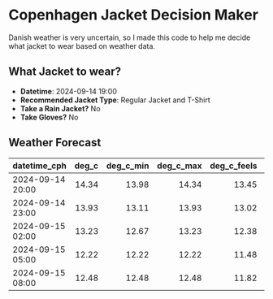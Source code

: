 
# Copenhagen Jacket Decision Maker

Danish weather is very uncertain, so I made this code to help me decide what jacket to wear based on weather data.

## What Jacket to wear?

- **Datetime**: 2024-09-14 19:00
- **Recommended Jacket Type**: Regular Jacket and T-Shirt
- **Take a Rain Jacket?** No
- **Take Gloves?** No

## Weather Forecast
| datetime_cph     |   deg_c |   deg_c_min |   deg_c_max |   deg_c_feels | weather   | wind   | rain   |
|:-----------------|--------:|------------:|------------:|--------------:|:----------|:-------|:-------|
| 2024-09-14 20:00 |   14.34 |       13.98 |       14.34 |         13.45 | Clear     | Medium | None   |
| 2024-09-14 23:00 |   13.93 |       13.11 |       13.93 |         13.02 | Clear     | Medium | None   |
| 2024-09-15 02:00 |   13.23 |       12.67 |       13.23 |         12.38 | Clear     | Low    | None   |
| 2024-09-15 05:00 |   12.22 |       12.22 |       12.22 |         11.48 | Clear     | Low    | None   |
| 2024-09-15 08:00 |   12.48 |       12.48 |       12.48 |         11.82 | Clear     | Low    | None   |
        